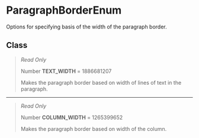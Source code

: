 # ParagraphBorderEnum
Options for specifying basis of the width of the paragraph border.

## Class
> *Read Only* 
> 
> Number **TEXT_WIDTH** = 1886681207
> 
> Makes the paragraph border based on width of lines of text in the paragraph.
*** 
> *Read Only* 
> 
> Number **COLUMN_WIDTH** = 1265399652
> 
> Makes the paragraph border based on width of the column.


